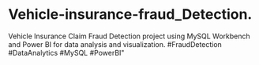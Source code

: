 # Vehicle-insurance-fraud_Detection.
Vehicle Insurance Claim Fraud Detection project using MySQL Workbench and Power BI for data analysis and visualization. #FraudDetection #DataAnalytics #MySQL #PowerBI"

